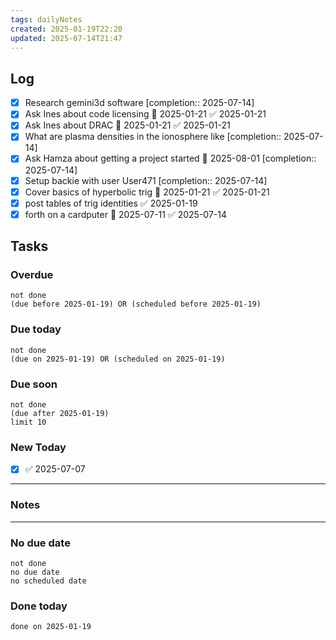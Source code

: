 ```yaml
---
tags: dailyNotes
created: 2025-01-19T22:20
updated: 2025-07-14T21:47
---
```

## Log
- [x] Research gemini3d software [completion:: 2025-07-14]
- [x] Ask Ines about code licensing 📅 2025-01-21 ✅ 2025-01-21
- [x] Ask Ines about DRAC 📅 2025-01-21 ✅ 2025-01-21
- [x] What are plasma densities in the ionosphere like [completion:: 2025-07-14]
- [x] Ask Hamza about getting a project started 📅 2025-08-01 [completion:: 2025-07-14]
- [x] Setup backie with user User471 [completion:: 2025-07-14]
- [x] Cover basics of hyperbolic trig 📅 2025-01-21 ✅ 2025-01-21
- [x] post tables of trig identities ✅ 2025-01-19
- [x] forth on a cardputer 📅 2025-07-11 ✅ 2025-07-14

## Tasks
### Overdue
```tasks
not done
(due before 2025-01-19) OR (scheduled before 2025-01-19)
```

### Due today
```tasks
not done
(due on 2025-01-19) OR (scheduled on 2025-01-19)
```

### Due soon
```tasks
not done
(due after 2025-01-19)
limit 10
```

### New Today
- [x] ✅ 2025-07-07
----
### Notes

----
### No due date
```tasks
not done
no due date
no scheduled date
```

### Done today
```tasks
done on 2025-01-19
```
